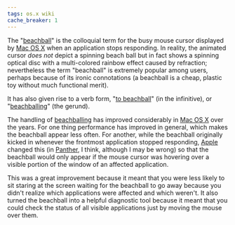 ```yaml
---
tags: os.x wiki
cache_breaker: 1
---
```


The "[beachball](/wiki/beachball)" is the colloquial term for the busy mouse cursor displayed by [Mac OS X](/wiki/Mac_OS_X) when an application stops responding. In reality, the animated cursor *does not* depict a spinning beach ball but in fact shows a spinning optical disc with a multi-colored rainbow effect caused by refraction; nevertheless the term "beachball" is extremely popular among users, perhaps because of its ironic connotations (a beachball is a cheap, plastic toy without much functional merit).

It has also given rise to a verb form, "[to beachball](/wiki/to_beachball)" (in the infinitive), or "[beachballing](/wiki/beachballing)" (the gerund).

The handling of [beachballing](/wiki/beachballing) has improved considerably in [Mac OS X](/wiki/Mac_OS_X) over the years. For one thing performance has improved in general, which makes the beachball appear less often. For another, while the beachball originally kicked in whenever the frontmost application stopped responding, [Apple](/wiki/Apple) changed this (in [Panther](/wiki/Panther), I think, although I may be wrong) so that the beachball would only appear if the mouse cursor was hovering over a visible portion of the window of an affected application.

This was a great improvement because it meant that you were less likely to sit staring at the screen waiting for the beachball to go away because you didn't realize which applications were affected and which weren't. It also turned the beachball into a helpful diagnostic tool because it meant that you could check the status of all visible applications just by moving the mouse over them.
